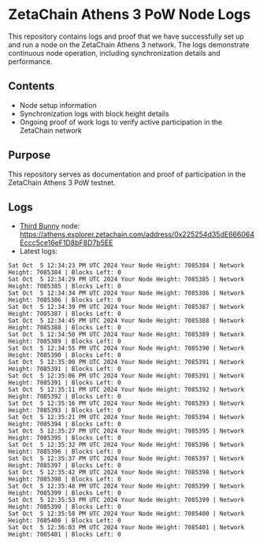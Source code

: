 # ZetaChain Athens 3 PoW Node Logs
This repository contains logs and proof that we have successfully set up and run a node on the ZetaChain Athens 3 network. The logs demonstrate continuous node operation, including synchronization details and performance.

## Contents
- Node setup information
- Synchronization logs with block height details
- Ongoing proof of work logs to verify active participation in the ZetaChain network

## Purpose
This repository serves as documentation and proof of participation in the ZetaChain Athens 3 PoW testnet.

## Logs

- [Third Bunny](https://thirdbunny.xyz/) node: https://athens.explorer.zetachain.com/address/0x225254d35dE666064Eccc5ce16eF1D8bF8D7b5EE
- Latest logs:
```
Sat Oct  5 12:34:23 PM UTC 2024 Your Node Height: 7085384 | Network Height: 7085384 | Blocks Left: 0
Sat Oct  5 12:34:29 PM UTC 2024 Your Node Height: 7085385 | Network Height: 7085385 | Blocks Left: 0
Sat Oct  5 12:34:34 PM UTC 2024 Your Node Height: 7085386 | Network Height: 7085386 | Blocks Left: 0
Sat Oct  5 12:34:39 PM UTC 2024 Your Node Height: 7085387 | Network Height: 7085387 | Blocks Left: 0
Sat Oct  5 12:34:45 PM UTC 2024 Your Node Height: 7085388 | Network Height: 7085388 | Blocks Left: 0
Sat Oct  5 12:34:50 PM UTC 2024 Your Node Height: 7085389 | Network Height: 7085389 | Blocks Left: 0
Sat Oct  5 12:34:55 PM UTC 2024 Your Node Height: 7085390 | Network Height: 7085390 | Blocks Left: 0
Sat Oct  5 12:35:00 PM UTC 2024 Your Node Height: 7085391 | Network Height: 7085391 | Blocks Left: 0
Sat Oct  5 12:35:06 PM UTC 2024 Your Node Height: 7085391 | Network Height: 7085391 | Blocks Left: 0
Sat Oct  5 12:35:11 PM UTC 2024 Your Node Height: 7085392 | Network Height: 7085392 | Blocks Left: 0
Sat Oct  5 12:35:16 PM UTC 2024 Your Node Height: 7085393 | Network Height: 7085393 | Blocks Left: 0
Sat Oct  5 12:35:21 PM UTC 2024 Your Node Height: 7085394 | Network Height: 7085394 | Blocks Left: 0
Sat Oct  5 12:35:27 PM UTC 2024 Your Node Height: 7085395 | Network Height: 7085395 | Blocks Left: 0
Sat Oct  5 12:35:32 PM UTC 2024 Your Node Height: 7085396 | Network Height: 7085396 | Blocks Left: 0
Sat Oct  5 12:35:37 PM UTC 2024 Your Node Height: 7085397 | Network Height: 7085397 | Blocks Left: 0
Sat Oct  5 12:35:42 PM UTC 2024 Your Node Height: 7085398 | Network Height: 7085398 | Blocks Left: 0
Sat Oct  5 12:35:48 PM UTC 2024 Your Node Height: 7085399 | Network Height: 7085399 | Blocks Left: 0
Sat Oct  5 12:35:53 PM UTC 2024 Your Node Height: 7085399 | Network Height: 7085399 | Blocks Left: 0
Sat Oct  5 12:35:58 PM UTC 2024 Your Node Height: 7085400 | Network Height: 7085400 | Blocks Left: 0
Sat Oct  5 12:36:03 PM UTC 2024 Your Node Height: 7085401 | Network Height: 7085401 | Blocks Left: 0
```
